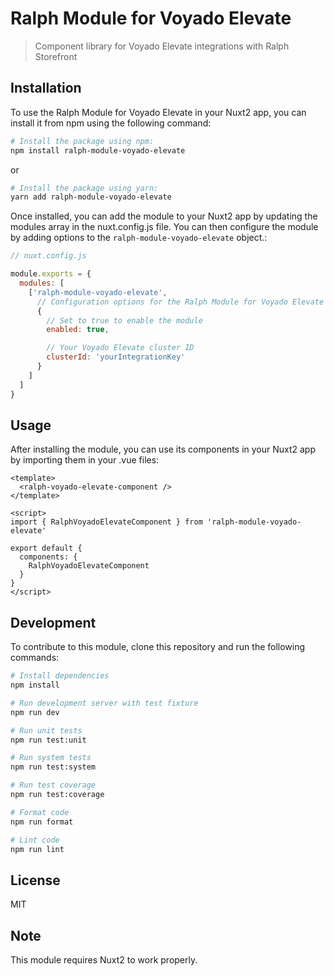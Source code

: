 # Ralph Module for Voyado Elevate

> Component library for Voyado Elevate integrations with Ralph Storefront

## Installation

To use the Ralph Module for Voyado Elevate in your Nuxt2 app, you can install it from npm using the following command:

```bash
# Install the package using npm:
npm install ralph-module-voyado-elevate
```

or

```bash
# Install the package using yarn:
yarn add ralph-module-voyado-elevate
```

Once installed, you can add the module to your Nuxt2 app by updating the modules array in the nuxt.config.js file. You can then configure the module by adding options to the `ralph-module-voyado-elevate` object.:
```javascript
// nuxt.config.js

module.exports = {
  modules: [
    ['ralph-module-voyado-elevate',
      // Configuration options for the Ralph Module for Voyado Elevate
      {
        // Set to true to enable the module
        enabled: true,

        // Your Voyado Elevate cluster ID
        clusterId: 'yourIntegrationKey'
      }
    ]
  ]
}
```

## Usage

After installing the module, you can use its components in your Nuxt2 app by importing them in your .vue files:

```vue
<template>
  <ralph-voyado-elevate-component />
</template>

<script>
import { RalphVoyadoElevateComponent } from 'ralph-module-voyado-elevate'

export default {
  components: {
    RalphVoyadoElevateComponent
  }
}
</script>
```

## Development

To contribute to this module, clone this repository and run the following commands:

```bash
# Install dependencies
npm install

# Run development server with test fixture
npm run dev

# Run unit tests
npm run test:unit

# Run system tests
npm run test:system

# Run test coverage
npm run test:coverage

# Format code
npm run format

# Lint code
npm run lint
```

## License
MIT

## Note
This module requires Nuxt2 to work properly.